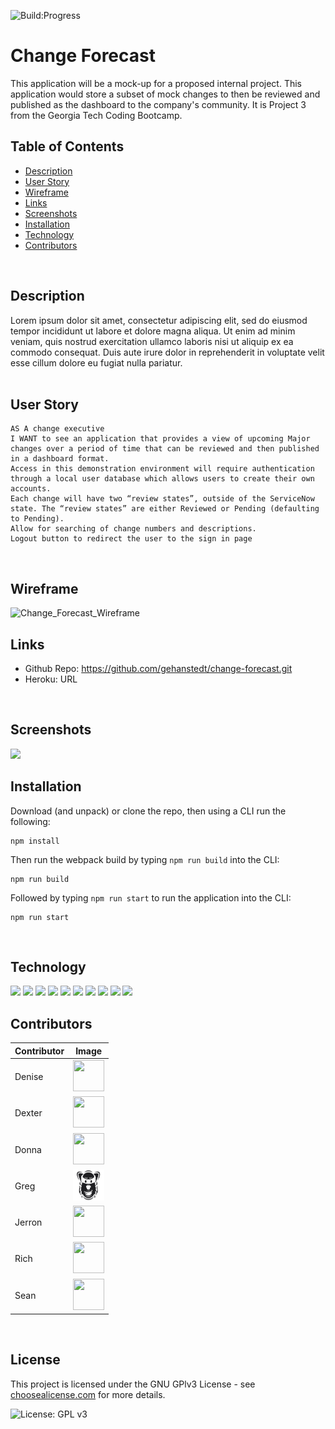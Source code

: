 
![Build:Progress](https://img.shields.io/badge/Build-In%20Progress-yellow)

# Change Forecast
This application will be a mock-up for a proposed internal project.   This application would store a subset of mock changes to then be reviewed and published as the dashboard to the company's community.  It is Project 3 from the Georgia Tech Coding Bootcamp.
<br>

## Table of Contents

* [Description](#description)
* [User Story](#user-story)
* [Wireframe](#wireframe)
* [Links](#links)
* [Screenshots ](#screenshots)
* [Installation ](#Installation)
* [Technology](#technology)
* [Contributors](#contributors)
<br>


## Description 
Lorem ipsum dolor sit amet, consectetur adipiscing elit, sed do eiusmod tempor incididunt ut labore et dolore magna aliqua. Ut enim ad minim veniam, quis nostrud exercitation ullamco laboris nisi ut aliquip ex ea commodo consequat. Duis aute irure dolor in reprehenderit in voluptate velit esse cillum dolore eu fugiat nulla pariatur.  
<br>



## User Story 
```
AS A change executive
I WANT to see an application that provides a view of upcoming Major changes over a period of time that can be reviewed and then published in a dashboard format.  
Access in this demonstration environment will require authentication through a local user database which allows users to create their own accounts.
Each change will have two “review states”, outside of the ServiceNow state. The “review states” are either Reviewed or Pending (defaulting to Pending).
Allow for searching of change numbers and descriptions.  
Logout button to redirect the user to the sign in page 

```
<br>


## Wireframe 
![Change_Forecast_Wireframe](https://user-images.githubusercontent.com/71415601/109240385-669ff400-77a5-11eb-913b-ed6bd0d61b28.jpeg)
<br>

## Links 
* Github Repo: https://github.com/gehanstedt/change-forecast.git <br>
* Heroku: URL
<br>

## Screenshots 
<img src="https://encrypted-tbn0.gstatic.com/images?q=tbn:ANd9GcQFKAAyXvdutf0kjEwsxWNT5xfVd2U3OdNm3g&usqp=CAU">
<br>


## Installation
Download (and unpack) or clone the repo, then using a CLI run the following:

```
npm install
```

Then run the webpack build by typing ```npm run build``` into the CLI:

```
npm run build
```

Followed by typing ```npm run start``` to run the application into the CLI:

```
npm run start
```
<br>


## Technology
<img src="https://img.shields.io/badge/HTML5-E34F26?style=for-the-badge&logo=html5&logoColor=white" /> 
<img src="https://img.shields.io/badge/CSS-239120?style=for-the-badge&logo=css3&logoColor=white" />
<img src="https://img.shields.io/badge/Bootstrap-563D7C?style=for-the-badge&logo=bootstrap&logoColor=white" /> 
<img src="https://img.shields.io/badge/JavaScript-F7DF1E?style=for-the-badge&logo=javascript&logoColor=black" /> 
<img src="https://img.shields.io/badge/Node.js-43853D?style=for-the-badge&logo=node.js&logoColor=white" /> 
<img src="https://img.shields.io/badge/Express.js-404D59?style=for-the-badge&logo=express&logoColor=white" /> 
<img src="https://img.shields.io/badge/React-20232A?style=for-the-badge&logo=react&logoColor=61DAFB" /> 
<img src="https://img.shields.io/badge/MongoDB-4EA94B?style=for-the-badge&logo=mongodb&logoColor=white" />
<img src="https://img.shields.io/badge/GitHub-100000?style=for-the-badge&logo=github&logoColor=white" />
<img src="https://img.shields.io/badge/Heroku-430098?style=for-the-badge&logo=heroku&logoColor=white" /> 



<br>


## Contributors 
| Contributor | Image |
|---|---|
 | Denise | <img src="https://pm1.narvii.com/6317/cec277f777b8c7b70d93868dedde643faf03fcd9_hq.jpg" height="50" width="50"> |
 | Dexter |  <img src="https://i.pinimg.com/564x/0c/20/cd/0c20cd3769daf7d358e4530f7ec71ae1.jpg" height="50" width="50"> |
 | Donna | <img src="https://i.pinimg.com/originals/3f/65/1f/3f651f4b4ef67295a22b2164691c47ff.jpg" height="50" width="50"> | 
 | Greg | <img src="https://github.com/gehanstedt/date-night/blob/main/img/gdog-ninja.png?raw=true" height="50" width="50"> |
 | Jerron | <img src="https://encrypted-tbn0.gstatic.com/images?q=tbn:ANd9GcQjweH4B-OnZxBFQxNdo-9VTTQq_lnLgjNy4A&usqp=CAU" height="50" width="50"> |
 | Rich | <img src="https://i.pinimg.com/originals/00/7f/68/007f68e7443804d6d1828c550cc60c48.jpg" height="50" width="50"> |
 | Sean | <img src="https://i.pinimg.com/originals/a1/6a/3b/a16a3b1868c8529de1a9744bb954e9e1.jpg" height="50" width="50"> | 
<br>

## License
This project is licensed under the GNU GPlv3 License - see [choosealicense.com](https://choosealicense.com/licenses/gpl-3.0/) for more details.

![License: GPL v3](https://img.shields.io/badge/License-GPLv3-blue.svg)


